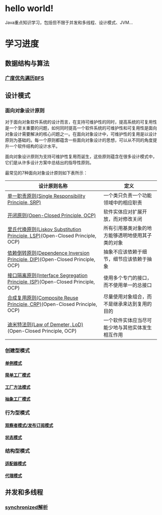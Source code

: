 # hello world!

Java重点知识学习，包括但不限于并发和多线程、设计模式、JVM...

# 学习进度

## 数据结构与算法

### [广度优先遍历BFS](docs/数据结构与算法/广度优先遍历BFS.md)


## 设计模式

### 面向对象设计原则

对于面向对象软件系统的设计而言，在支持可维护性的同时，提高系统的可复用性是一个至关重要的问题，如何同时提高一个软件系统的可维护性和可复用性是面向对象设计需要解决的核心问题之一。在面向对象设计中，可维护性的复用是以设计原则为基础的。每一个原则都蕴含一些面向对象设计的思想，可以从不同的角度提升一个软件结构的设计水平。  

面向对象设计原则为支持可维护性复用而诞生，这些原则蕴含在很多设计模式中，它们是从许多设计方案中总结出的指导性原则。  

最常见的7种面向对象设计原则如下表所示：

| 设计原则名称 | 定义 |
| - | - |
| [单一职责原则(Single Responsibility Principle, SRP)](docs/设计模式/面向对象设计原则/单一职责原则.md) | 一个类只负责一个功能领域中的相应职责 |
| [开闭原则(Open-Closed Principle, OCP)](docs/设计模式/面向对象设计原则/开闭原则.md) | 软件实体应对扩展开放，而对修改关闭 |
| [里氏代换原则(Liskov Substitution Principle, LSP)](docs/设计模式/面向对象设计原则/里氏代换原则.md)(Open-Closed Principle, OCP) | 所有引用基类对象的地方能够透明地使用其子类的对象 |
| [依赖倒转原则(Dependence  Inversion Principle, DIP)](docs/设计模式/面向对象设计原则/依赖倒转原则.md)(Open-Closed Principle, OCP) | 抽象不应该依赖于细节，细节应该依赖于抽象 |
| [接口隔离原则(Interface Segregation Principle, ISP)](docs/设计模式/面向对象设计原则/接口隔离原则.md)(Open-Closed Principle, OCP) | 使用多个专门的接口，而不使用单一的总接口 |
| [合成复用原则(Composite Reuse Principle, CRP)](docs/设计模式/面向对象设计原则/合成复用原则.md)(Open-Closed Principle, OCP) | 尽量使用对象组合，而不是继承来达到复用的目的 |
| [迪米特法则(Law of Demeter, LoD)](docs/设计模式/面向对象设计原则/迪米特法则.md)(Open-Closed Principle, OCP) | 一个软件实体应当尽可能少地与其他实体发生相互作用 |

### 创建型模式

#### [单例模式](docs/设计模式/创建型/单例模式.md)

#### [简单工厂模式](docs/设计模式/创建型/简单工厂模式.md)

#### [工厂方法模式](docs/设计模式/创建型/工厂方法模式.md)

#### [抽象工厂模式](docs/设计模式/创建型/抽象工厂模式.md)

### 行为型模式

#### [观察者模式/发布订阅模式](docs/设计模式/行为型/观察者模式.md)

#### [状态模式](docs/设计模式/行为型/状态模式.md)

### 结构型模式

#### [适配器模式](docs/设计模式/结构型/适配器模式.md)

#### [代理模式](docs/设计模式/结构型/代理模式.md)

## 并发和多线程

### [synchronized解析](docs/并发和多线程/synchronized解析.md)
